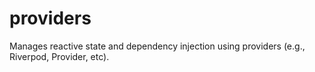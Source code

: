 # providers
Manages reactive state and dependency injection using providers (e.g., Riverpod, Provider, etc).
